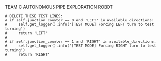 TEAM C AUTONOMOUS PIPE EXPLORATION ROBOT



    # DELETE THESE TEST LINES:
    # if self.junction_counter == 0 and 'LEFT' in available_directions:
    #     self.get_logger().info('[TEST MODE] Forcing LEFT turn to test turning')
    #     return 'LEFT'
    # 
    # if self.junction_counter == 1 and 'RIGHT' in available_directions:
    #     self.get_logger().info('[TEST MODE] Forcing RIGHT turn to test turning')
    #     return 'RIGHT'
